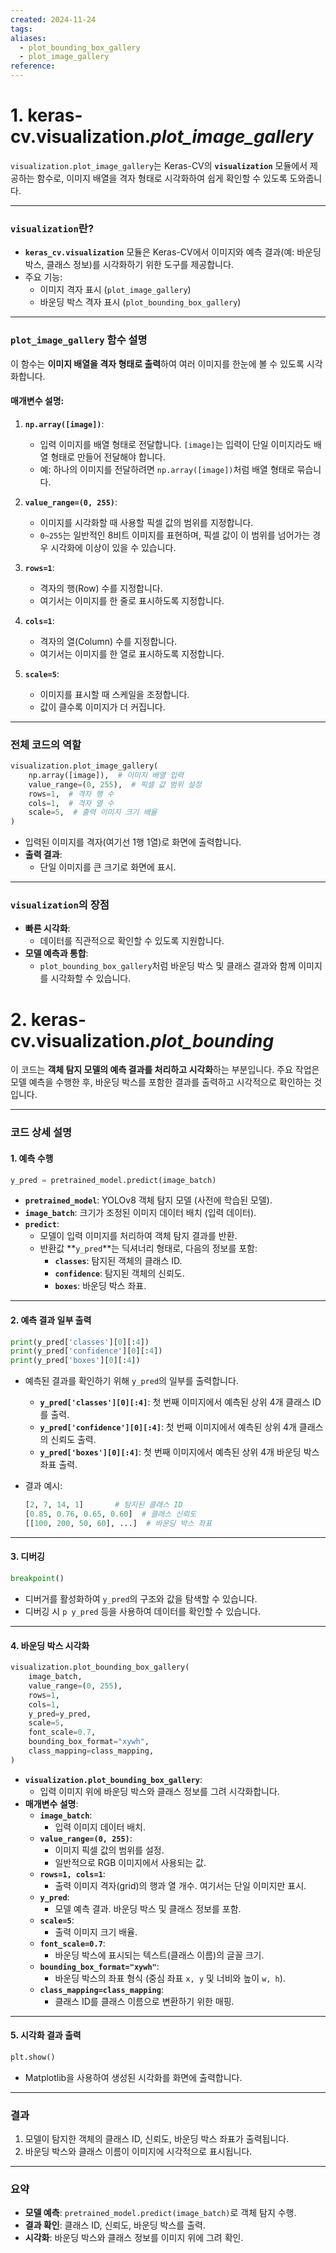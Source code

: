 ```yaml
---
created: 2024-11-24
tags: 
aliases:
  - plot_bounding_box_gallery
  - plot_image_gallery
reference:
---
```


# 1. keras-cv.visualization._plot_image_gallery_

`visualization.plot_image_gallery`는 Keras-CV의 **`visualization`** 모듈에서 제공하는 함수로, 이미지 배열을 격자 형태로 시각화하여 쉽게 확인할 수 있도록 도와줍니다.

---

### **`visualization`란?**

- **`keras_cv.visualization`** 모듈은 Keras-CV에서 이미지와 예측 결과(예: 바운딩 박스, 클래스 정보)를 시각화하기 위한 도구를 제공합니다.
- 주요 기능:
    - 이미지 격자 표시 (`plot_image_gallery`)
    - 바운딩 박스 격자 표시 (`plot_bounding_box_gallery`)

---

### **`plot_image_gallery` 함수 설명**

이 함수는 **이미지 배열을 격자 형태로 출력**하여 여러 이미지를 한눈에 볼 수 있도록 시각화합니다.

#### **매개변수 설명**:

1. **`np.array([image])`**:
    
    - 입력 이미지를 배열 형태로 전달합니다. `[image]`는 입력이 단일 이미지라도 배열 형태로 만들어 전달해야 합니다.
    - 예: 하나의 이미지를 전달하려면 `np.array([image])`처럼 배열 형태로 묶습니다.
2. **`value_range=(0, 255)`**:
    
    - 이미지를 시각화할 때 사용할 픽셀 값의 범위를 지정합니다.
    - `0~255`는 일반적인 8비트 이미지를 표현하며, 픽셀 값이 이 범위를 넘어가는 경우 시각화에 이상이 있을 수 있습니다.
3. **`rows=1`**:
    
    - 격자의 행(Row) 수를 지정합니다.
    - 여기서는 이미지를 한 줄로 표시하도록 지정합니다.
4. **`cols=1`**:
    
    - 격자의 열(Column) 수를 지정합니다.
    - 여기서는 이미지를 한 열로 표시하도록 지정합니다.
5. **`scale=5`**:
    
    - 이미지를 표시할 때 스케일을 조정합니다.
    - 값이 클수록 이미지가 더 커집니다.

---

### **전체 코드의 역할**

```python
visualization.plot_image_gallery(
    np.array([image]),  # 이미지 배열 입력
    value_range=(0, 255),  # 픽셀 값 범위 설정
    rows=1,  # 격자 행 수
    cols=1,  # 격자 열 수
    scale=5,  # 출력 이미지 크기 배율
)
```

- 입력된 이미지를 격자(여기선 1행 1열)로 화면에 출력합니다.
- **출력 결과**:
    - 단일 이미지를 큰 크기로 화면에 표시.

---

### **`visualization`의 장점**

- **빠른 시각화**:
    - 데이터를 직관적으로 확인할 수 있도록 지원합니다.
- **모델 예측과 통합**:
    - `plot_bounding_box_gallery`처럼 바운딩 박스 및 클래스 결과와 함께 이미지를 시각화할 수 있습니다.


# 2. keras-cv.visualization._plot_bounding_

이 코드는 **객체 탐지 모델의 예측 결과를 처리하고 시각화**하는 부분입니다. 주요 작업은 모델 예측을 수행한 후, 바운딩 박스를 포함한 결과를 출력하고 시각적으로 확인하는 것입니다.

---

### **코드 상세 설명**

#### **1. 예측 수행**

```python
y_pred = pretrained_model.predict(image_batch)
```

- **`pretrained_model`**: YOLOv8 객체 탐지 모델 (사전에 학습된 모델).
- **`image_batch`**: 크기가 조정된 이미지 데이터 배치 (입력 데이터).
- **`predict`**:
    - 모델이 입력 이미지를 처리하여 객체 탐지 결과를 반환.
    - 반환값 **`y_pred`**는 딕셔너리 형태로, 다음의 정보를 포함:
        - **`classes`**: 탐지된 객체의 클래스 ID.
        - **`confidence`**: 탐지된 객체의 신뢰도.
        - **`boxes`**: 바운딩 박스 좌표.

---

#### **2. 예측 결과 일부 출력**

```python
print(y_pred['classes'][0][:4])
print(y_pred['confidence'][0][:4])
print(y_pred['boxes'][0][:4])
```

- 예측된 결과를 확인하기 위해 `y_pred`의 일부를 출력합니다.
    - **`y_pred['classes'][0][:4]`**: 첫 번째 이미지에서 예측된 상위 4개 클래스 ID를 출력.
    - **`y_pred['confidence'][0][:4]`**: 첫 번째 이미지에서 예측된 상위 4개 클래스의 신뢰도 출력.
    - **`y_pred['boxes'][0][:4]`**: 첫 번째 이미지에서 예측된 상위 4개 바운딩 박스 좌표 출력.
- 결과 예시:
    
    ```python
    [2, 7, 14, 1]       # 탐지된 클래스 ID
    [0.85, 0.76, 0.65, 0.60]  # 클래스 신뢰도
    [[100, 200, 50, 60], ...]  # 바운딩 박스 좌표
    ```
    

---

#### **3. 디버깅**

```python
breakpoint()
```

- 디버거를 활성화하여 `y_pred`의 구조와 값을 탐색할 수 있습니다.
- 디버깅 시 `p y_pred` 등을 사용하여 데이터를 확인할 수 있습니다.

---

#### **4. 바운딩 박스 시각화**

```python
visualization.plot_bounding_box_gallery(
    image_batch,
    value_range=(0, 255),
    rows=1,
    cols=1,
    y_pred=y_pred,
    scale=5,
    font_scale=0.7,
    bounding_box_format="xywh",
    class_mapping=class_mapping,
)
```

- **`visualization.plot_bounding_box_gallery`**:
    - 입력 이미지 위에 바운딩 박스와 클래스 정보를 그려 시각화합니다.
- **매개변수 설명**:
    - **`image_batch`**:
        - 입력 이미지 데이터 배치.
    - **`value_range=(0, 255)`**:
        - 이미지 픽셀 값의 범위를 설정.
        - 일반적으로 RGB 이미지에서 사용되는 값.
    - **`rows=1, cols=1`**:
        - 출력 이미지 격자(grid)의 행과 열 개수. 여기서는 단일 이미지만 표시.
    - **`y_pred`**:
        - 모델 예측 결과. 바운딩 박스 및 클래스 정보를 포함.
    - **`scale=5`**:
        - 출력 이미지 크기 배율.
    - **`font_scale=0.7`**:
        - 바운딩 박스에 표시되는 텍스트(클래스 이름)의 글꼴 크기.
    - **`bounding_box_format="xywh"`**:
        - 바운딩 박스의 좌표 형식 (중심 좌표 `x, y` 및 너비와 높이 `w, h`).
    - **`class_mapping=class_mapping`**:
        - 클래스 ID를 클래스 이름으로 변환하기 위한 매핑.

---

#### **5. 시각화 결과 출력**

```python
plt.show()
```

- Matplotlib을 사용하여 생성된 시각화를 화면에 출력합니다.

---

### **결과**

1. 모델이 탐지한 객체의 클래스 ID, 신뢰도, 바운딩 박스 좌표가 출력됩니다.
2. 바운딩 박스와 클래스 이름이 이미지에 시각적으로 표시됩니다.

---

### **요약**

- **모델 예측**: `pretrained_model.predict(image_batch)`로 객체 탐지 수행.
- **결과 확인**: 클래스 ID, 신뢰도, 바운딩 박스를 출력.
- **시각화**: 바운딩 박스와 클래스 정보를 이미지 위에 그려 확인.